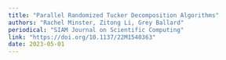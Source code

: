 ```yaml
---
title: "Parallel Randomized Tucker Decomposition Algorithms"
authors: "Rachel Minster, Zitong Li, Grey Ballard"
periodical: "SIAM Journal on Scientific Computing"
link: "https://doi.org/10.1137/22M1540363"
date: 2023-05-01
---
```

